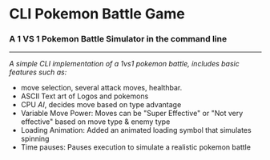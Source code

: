 # CLI Pokemon Battle Game
### A  1 VS 1 Pokemon Battle Simulator in the command line
---
*A simple CLI implementation of a 1vs1 pokemon battle, includes basic features such as:*
- move selection, several attack moves, healthbar.
- ASCII Text art of Logos and pokemons
- CPU *AI*, decides move based on type advantage
- Variable Move Power: Moves can be "Super Effective" or "Not very effective" based on move type & enemy type
- Loading Animation: Added an animated loading symbol that simulates spinning
- Time pauses: Pauses execution to simulate a realistic pokemon battle
